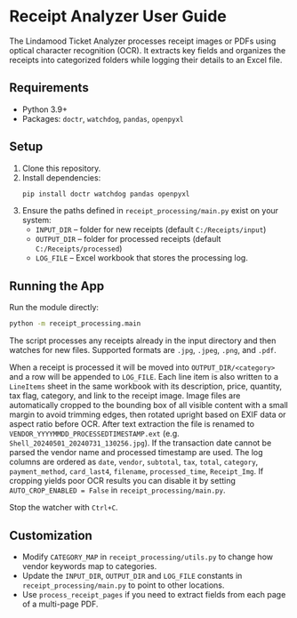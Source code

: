 # Receipt Analyzer User Guide

The Lindamood Ticket Analyzer processes receipt images or PDFs using optical character recognition (OCR). It extracts key fields and organizes the receipts into categorized folders while logging their details to an Excel file.

## Requirements
- Python 3.9+
- Packages: `doctr`, `watchdog`, `pandas`, `openpyxl`

## Setup
1. Clone this repository.
2. Install dependencies:
   ```bash
   pip install doctr watchdog pandas openpyxl
   ```
3. Ensure the paths defined in `receipt_processing/main.py` exist on your system:
   - `INPUT_DIR` – folder for new receipts (default `C:/Receipts/input`)
   - `OUTPUT_DIR` – folder for processed receipts (default `C:/Receipts/processed`)
   - `LOG_FILE` – Excel workbook that stores the processing log.

## Running the App
Run the module directly:
```bash
python -m receipt_processing.main
```
The script processes any receipts already in the input directory and then watches for new files. Supported formats are `.jpg`, `.jpeg`, `.png`, and `.pdf`.

When a receipt is processed it will be moved into `OUTPUT_DIR/<category>` and a row will be appended to `LOG_FILE`. Each line item is also written to a `LineItems` sheet in the same workbook with its description, price, quantity, tax flag, category, and link to the receipt image. Image files are automatically cropped to the bounding box of all visible content with a small margin to avoid trimming edges, then rotated upright based on EXIF data or aspect ratio before OCR. After text extraction the file is renamed to `VENDOR_YYYYMMDD_PROCESSEDTIMESTAMP.ext` (e.g. `Shell_20240501_20240731_130256.jpg`). If the transaction date cannot be parsed the vendor name and processed timestamp are used. The log columns are ordered as `date`, `vendor`, `subtotal`, `tax`, `total`, `category`, `payment_method`, `card_last4`, `filename`, `processed_time`, `Receipt_Img`. If cropping yields poor OCR results you can disable it by setting ``AUTO_CROP_ENABLED = False`` in `receipt_processing/main.py`.

Stop the watcher with `Ctrl+C`.

## Customization
- Modify `CATEGORY_MAP` in `receipt_processing/utils.py` to change how vendor keywords map to categories.
- Update the `INPUT_DIR`, `OUTPUT_DIR` and `LOG_FILE` constants in `receipt_processing/main.py` to point to other locations.
- Use `process_receipt_pages` if you need to extract fields from each page of a multi-page PDF.

